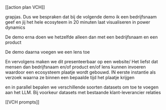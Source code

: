 [[action plan VCH]]


grapjas. Dus we bespraken dat bij de volgende demo ik een bedrijfsnaam geef en jij het hele ecosyteem in 20 minuten laat visualiseren in power dynamics

 De demo erna doen we hetzelfde alleen dan met een bedrijfsnaam en een product

De demo daarna voegen we een lens toe

 En vervolgens maken we dit presenteerbaar op een website/ Het liefst dat mensen dan bedrijfsnaam en/of product en/of lens kunnen invoeren waardoor een ecosysteem plaatje wordt gebouwd. IN eerste instantie als verzoek waarna ze binnen een bepaalde tijd het plaatje krijgen

en in parallel bepalen we verschillende soorten datasets om toe te voegen aan het LLM. Bij voorkeur datasets met bestaande klant-leverancier relaties

[[VCH prompts]]
